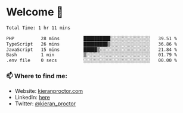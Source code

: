# Welcome 🦘

<!--START_SECTION:waka-->

```txt
Total Time: 1 hr 11 mins

PHP          28 mins         ██████████░░░░░░░░░░░░░░░   39.51 %
TypeScript   26 mins         █████████▒░░░░░░░░░░░░░░░   36.86 %
JavaScript   15 mins         █████▒░░░░░░░░░░░░░░░░░░░   21.84 %
Bash         1 min           ▒░░░░░░░░░░░░░░░░░░░░░░░░   01.79 %
.env file    0 secs          ░░░░░░░░░░░░░░░░░░░░░░░░░   00.00 %
```

<!--END_SECTION:waka-->

### 📫 Where to find me:

-   Website: [kieranproctor.com](https://kieranproctor.com/)
-   LinkedIn: [here](https://www.linkedin.com/in/kieran-proctor-086b5a159/)
-   Twitter: [@kieran_proctor](https://twitter.com/kieran_proctor)
